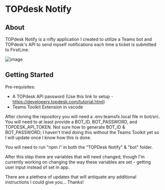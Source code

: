 # TOPdesk Notify
## About
TOPdesk Notify is a nifty application I created to utilize a Teams bot and TOPdesk's API to send myself notifications each time a ticket is submitted to FirstLine.

![image](https://user-images.githubusercontent.com/35699579/183516789-db612d21-d13b-421a-98b0-07e42c91c42c.png)

## Getting Started
Pre-requisites: 
- A TOPdesk API password (Use this link to setup - https://developers.topdesk.com/tutorial.html)
- Teams Toolkit Extension in vscode

After cloning the repository you will need a .env.teamsfx.local file in bot/src. You will need to at least provide a BOT_ID, BOT_PASSWORD, and TOPDESK_API_TOKEN. Not sure how to generate BOT_ID & BOT_PASSWORD; I haven't tried doing this without the Teams Toolkit yet so I will update once I know how this is done.

You will need to run "npm i" in both the "TOPDesk Notify" & "bot" folder. 

After this step there are variables that will need changed; though I'm currently working on changing the way these variables are set - getting user input instead of set in app. 

There are a plethera of updates that will antiquate any additional instructions I could give you... Thanks!
